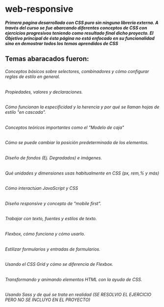 # web-responsive
***Primera pagina desarrollada con CSS puro sin ninguna librería externa.
A través del curso se fue abarcando diferentes conceptos de CSS con ejercicios progresivos 
teniendo como resultado final dicho proyecto. El Objetivo principal de ésta página no está enfocado en su funcionalidad
sino en demostrar todos los temas aprendidos de CSS***

## Temas abaracados fueron:
###### Conceptos básicos sobre selectores, combinadores y cómo configurar reglas de estilo en general.
###### Propiedades, valores y declaraciones.
###### Cómo funcionan la especificidad y la herencia y por qué se llaman hojas de estilo "en cascada".
###### Conceptos teóricos importantes como el "Modelo de caja"
###### Cómo se puede cambiar la posición predeterminada de los elementos.
###### Diseño de fondos (Ej. Degradados) e imágenes.
###### Qué unidades y dimensiones usas habitualmente en CSS (px, rem,% y más)
###### Cómo interactúan JavaScript y CSS
###### Diseño responsive y concepto de "mobile first".
###### Trabajar con texto, fuentes y estilos de texto.
###### Flexbox, cómo funciona y cómo usarlo.
###### Estilizar formularios y entradas de formularios.
###### Usando el CSS Grid y cómo se diferencia de Flexbox.
###### Transformando y animando elementos HTML con la ayuda de CSS.
###### Usando Sass y de qué se trata en realidad (SE RESOLVIO EL EJERCICIO PERO NO  SE INCLUYO EN EL PROYECTO)
